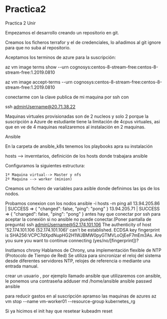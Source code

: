 # Practica2
Practica 2 Unir

Empezamos el desarrollo creando un repositorio en git.

Creamos los ficheros terrafor y el de credenciales, lo añadimos al git ignore para que no suba al repositorio.

Aceptamos los terminos de azure para la suscripción:

az vm image terms show --urn cognosys:centos-8-stream-free:centos-8-stream-free:1.2019.0810

az vm image accept-terms --urn cognosys:centos-8-stream-free:centos-8-stream-free:1.2019.0810

conectarme con la clave publica de mi maquina por ssh con 

ssh adminUsername@20.71.38.22

Maquinas virtuales provisionadas son de 2 nucleos y solo 2 porque la suscripción a Azure de estudiante tiene la limitación de 4cpus virtuales, asi que en ve de 4 maquinas realizaremos al instalación en 2 maquinas.


Ansible

En la carpeta de ansible_k8s tenemos los playbooks apra su instalación

hosts --> inverntarios, definición de los hosts donde trabajara ansible

Configuramos la siguientes estructura:

    1º Maquina virtual--> Master y nfs
    2º Maquina --> worker (minion)

Creamos un fichero de variables para asible donde definimos las ips de los nodos.

Probamos conexion con los nodos
 ansible -i hosts -m ping all
13.94.205.86 | SUCCESS => {
    "changed": false,
    "ping": "pong"
}
13.94.205.71 | SUCCESS => {
    "changed": false,
    "ping": "pong"
}
antes hay que conectar por ssh para aceptar la conexión si no ansible no puede conectar.(Poner pantalla de pregunta)
ssh adminUsername@52.174.101.106
The authenticity of host '52.174.101.106 (52.174.101.106)' can't be established.
ECDSA key fingerprint is SHA256:VCPC7dXpdNupHG2H1WJBMW0pyGTMVLoOjEeF7mEm3As.
Are you sure you want to continue connecting (yes/no/[fingerprint])?          

Instlamos chrony
Hablamos de Chrony, una implementación flexible de NTP (Protocolo de Tiempo de Red) Se utiliza para sincronizar el reloj del sistema desde diferentes servidores NTP, relojes de referencia o mediante una entrada manual.

crear un usuario , por ejemplo llamado ansible
que utilizaremos con ansible, le ponemos una contraseña
adduser md /home/ansible ansible
passwd ansible


para reducir gastos en al suscripción  apramso las maquinas de azures
az vm stop --name vm-worker01 --resource-group kubernetes_rg    

Si ya hicimos el init hay que resetear
kubeadm reset


